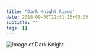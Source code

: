 ```yaml
---
title: "Dark Knight Rises"
date: 2018-09-30T22:01:15+05:30
subtitle: ""
tags: []
---
```


![Image of Dark Knight](https://d13ezvd6yrslxm.cloudfront.net/wp/wp-content/images/the-dark-knight-rises-fire-poster-large-header.jpg)
